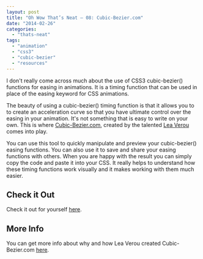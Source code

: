 ```yaml
---
layout: post
title: "Oh Wow That’s Neat – 08: Cubic-Bezier.com"
date: "2014-02-26"
categories: 
  - "thats-neat"
tags: 
  - "animation"
  - "css3"
  - "cubic-bezier"
  - "resources"
---
```


<p class="intro"><span class="dropcap">I</span> don't really come across much about the use of CSS3 cubic-bezier() functions for easing in animations. It is a timing function that can be used in place of the easing keyword for CSS animations.</p>

The beauty of using a cubic-bezier() timing function is that it allows you to to create an acceleration curve so that you have ultimate control over the easing in your animation. It's not something that is easy to write on your own. This is where [Cubic-Bezier.com](http://cubic-bezier.com), created by the talented [Lea Verou](http://lea.verou.me/) comes into play.

You can use this tool to quickly manipulate and preview your cubic-bezier() easing functions. You can also use it to save and share your easing functions with others. When you are happy with the result you can simply copy the code and paste it into your CSS. It really helps to understand how these timing functions work visually and it makes working with them much easier.

## Check it Out

Check it out for yourself [here](http://cubic-bezier.com).

## More Info

You can get more info about why and how Lea Verou created Cubic-Bezier.com [here](http://lea.verou.me/2011/09/a-better-tool-for-cubic-bezier-easing/).
